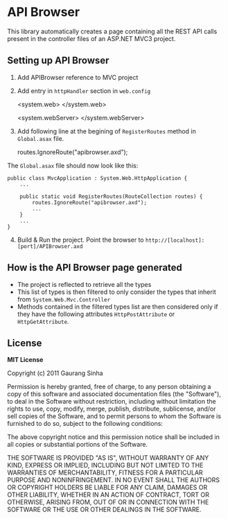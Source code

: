 API Browser
===========

This library automatically creates a page containing all the REST API calls present in the controller files of an ASP.NET MVC3 project.

Setting up API Browser
----------------------

1) Add APIBrowser reference to MVC project

2) Add entry in `httpHandler` section in `web.config`

    <system.web>
        <httpHandlers>
            <add verb="GET" path="apibrowser.axd" type="Webtools.APIBrowser, APIBrowser" />
        </httpHandlers>
    </system.web>
    
	<system.webServer>
		<handlers>
			<add name="APIBrowser" verb="GET" path="apibrowser.axd" type="Webtools.APIBrowser, APIBrowser" resourceType="Unspecified" />
		</handlers>
	</system.webServer>


3) Add following line at the begining of `RegisterRoutes` method in `Global.asax` file.

    routes.IgnoreRoute("apibrowser.axd");

The `Global.asax` file should now look like this:

    public class MvcApplication : System.Web.HttpApplication {
        ...
        
        public static void RegisterRoutes(RouteCollection routes) {
            routes.IgnoreRoute("apibrowser.axd");            
            ...            
        }
        ...
    }


4) Build & Run the project. Point the browser to `http://[localhost]:[port]/APIBrowser.axd`

How is the API Browser page generated
-------------------------------------

* The project is reflected to retrieve all the types
* This list of types is then filtered to only consider the types that inherit from `System.Web.Mvc.Controller`
* Methods contained in the filtered types list are then considered only if they have the following attributes `HttpPostAttribute` or `HttpGetAttribute`.

License
-------

**MIT License**

Copyright (c) 2011 Gaurang Sinha

Permission is hereby granted, free of charge, to any person obtaining a copy of
this software and associated documentation files (the "Software"), to deal in
the Software without restriction, including without limitation the rights to
use, copy, modify, merge, publish, distribute, sublicense, and/or sell copies
of the Software, and to permit persons to whom the Software is furnished to do
so, subject to the following conditions:

The above copyright notice and this permission notice shall be included in all
copies or substantial portions of the Software.

THE SOFTWARE IS PROVIDED "AS IS", WITHOUT WARRANTY OF ANY KIND, EXPRESS OR
IMPLIED, INCLUDING BUT NOT LIMITED TO THE WARRANTIES OF MERCHANTABILITY,
FITNESS FOR A PARTICULAR PURPOSE AND NONINFRINGEMENT. IN NO EVENT SHALL THE
AUTHORS OR COPYRIGHT HOLDERS BE LIABLE FOR ANY CLAIM, DAMAGES OR OTHER
LIABILITY, WHETHER IN AN ACTION OF CONTRACT, TORT OR OTHERWISE, ARISING FROM,
OUT OF OR IN CONNECTION WITH THE SOFTWARE OR THE USE OR OTHER DEALINGS IN THE
SOFTWARE.
